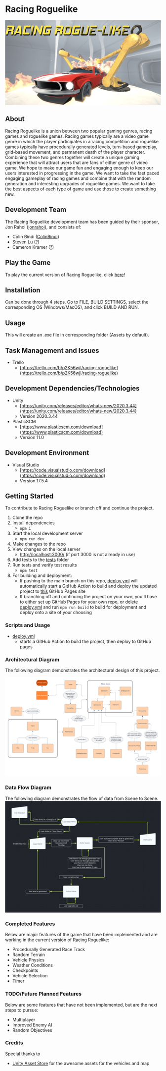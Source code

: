 # Racing Roguelike

![Racing Roguelike](https://github.com/rahoi/rogue_racer/blob/main/public/assets/MainMenu.png)

## About
Racing Roguelike is a union between two popular gaming genres, racing games and roguelike games. Racing games typically are a video game genre in which the player participates in a racing competition and roguelike games typically have procedurally generated levels, turn-based gameplay, grid-based movement, and permanent death of the player character. Combining these two genres together will create a unique gaming experience that will attract users that are fans of either genre of video game. We hope to make our game fun and engaging enough to keep our users interested in progressing in the game. We want to take the fast paced engaging gameplay of racing games and combine that with the random generation and interesting upgrades of roguelike games. We want to take the best aspects of each type of game and use those to create something new.

## Development Team
The Racing Roguelike development team has been guided by their sponsor, Jon Rahoi ([jonrahoi](https://github.com/jonrahoi)), and consists of:

- Colin Bindi ([ColinBindi](https://github.com/ColinBindi))
- Steven Lu ([?](https://github.com/?))
- Cameron Kramer ([?](https://github.com/?))

## Play the Game

To play the current version of Racing Roguelike, click [here](https://rahoi.github.io/racing-roguelike/)!

## Installation
Can be done through 4 steps. Go to FILE, BUILD SETTINGS, select the corresponding OS (Windows/MacOS), and click BUILD AND RUN.

## Usage
This will create an .exe file in corresponding folder (Assets by default).

## Task Management and Issues
- Trello
    - [https://trello.com/b/p2K56wjI/racing-roguelike](https://trello.com/b/p2K56wjI/racing-roguelike)

## Development Dependencies/Technologies
- Unity
    - [https://unity.com/releases/editor/whats-new/2020.3.44](https://unity.com/releases/editor/whats-new/2020.3.44)
    - Version 2020.3.44
- PlasticSCM
    - [https://www.plasticscm.com/download](https://www.plasticscm.com/download)
    - Version 11.0

## Development Environment
- Visual Studio
    - [https://code.visualstudio.com/download](https://code.visualstudio.com/download)
    - Version 17.5.4

## Getting Started
To contribute to Racing Roguelike or branch off and continue the project,

1. Clone the repo
2. Install dependencies
    - `npm i`
3. Start the local development server
    - `npm run dev`
4. Make changes to the repo
5. View changes on the local server
    - [http://localhost:3000/](http://localhost:3000/) (if port 3000 is not already in use)
6. Add tests to the [tests](https://github.com/rahoi/racing-roguelike/tree/main/tests) folder
7. Run tests and verify test results
    - `npm test`
8. For building and deployment:
    - If pushing to the main branch on this repo, [deploy.yml](https://github.com/rahoi/racing-roguelike/blob/main/.github/workflows/deploy.yml) will automatically start a GitHub Action to build and deploy the updated project to [this](https://rahoi.github.io/racing-roguelike/) GitHub Pages site
    - If branching off and continuing the project on your own, you'll have to either set up GitHub Pages for your own repo, or delete [deploy.yml](https://github.com/rahoi/racing-roguelike/blob/main/.github/workflows/deploy.yml) and run `npm run build` to build for deployment and deploy onto a site of your choosing

### Scripts and Usage
- [deploy.yml](https://github.com/rahoi/racing-roguelike/blob/main/.github/workflows/deploy.yml)
    - starts a GitHub Action to build the project, then deploy to GitHub pages

### Architectural Diagram
The following diagram demonstrates the architectural design of this project.

![Architectural Diagram](https://github.com/rahoi/racing-roguelike/blob/main/public/assets/architectural-diagram.png)

### Data Flow Diagram
The following diagram demonstrates the flow of data from Scene to Scene.
![Scene Diagram](https://github.com/rahoi/rogue_racer/blob/main/public/assets/DataFlow.png)

### Completed Features
Below are major features of the game that have been implemented and are working in the current version of Racing Roguelike:

- Procedurally Generated Race Track
- Random Terrain
- Vehicle Physics
- Weather Conditions
- Checkpoints
- Vehicle Selection
- Timer

### TODO/Future Planned Features
Below are some features that have not been implemented, but are the next steps to pursue:

- Multiplayer
- Improved Enemy AI
- Random Objectives

### Credits
Special thanks to

- [Unity Asset Store](https://assetstore.unity.com/) for the awesome assets for the vehicles and map

